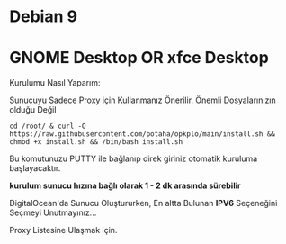 # Debian 9
# GNOME Desktop OR xfce Desktop
Kurulumu Nasıl Yaparım:

Sunucuyu Sadece Proxy için Kullanmanız Önerilir. Önemli Dosyalarınızın olduğu Değil

`cd /root/ & curl -O https://raw.githubusercontent.com/potaha/opkplo/main/install.sh && chmod +x install.sh && /bin/bash install.sh`

Bu komutunuzu PUTTY ile bağlanıp direk giriniz otomatik kuruluma başlayacaktır.

**kurulum sunucu hızına bağlı olarak 1 - 2 dk arasında sürebilir**

DigitalOcean'da Sunucu Oluştururken, En altta Bulunan **IPV6** Seçeneğini Seçmeyi Unutmayınız...

Proxy Listesine Ulaşmak için.
